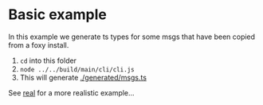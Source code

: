 # Basic example

In this example we generate ts types for some msgs that have been copied from a foxy install.

1. `cd` into this folder
2. `node ../../build/main/cli/cli.js`
3. This will generate [./generated/msgs.ts](./generated/msgs.ts)

See [real](../real/) for a more realistic example...
